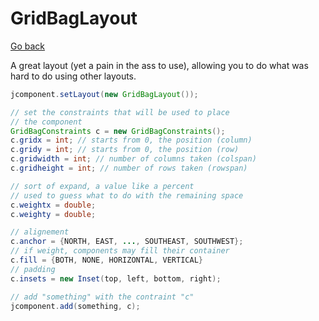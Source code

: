# GridBagLayout

[Go back](..#layout-manager)

A great layout (yet a pain in the ass to use), allowing you to do what was hard to do using other layouts.

```java
jcomponent.setLayout(new GridBagLayout());

// set the constraints that will be used to place
// the component
GridBagConstraints c = new GridBagConstraints();
c.gridx = int; // starts from 0, the position (column)
c.gridy = int; // starts from 0, the position (row)
c.gridwidth = int; // number of columns taken (colspan)
c.gridheight = int; // number of rows taken (rowspan)

// sort of expand, a value like a percent
// used to guess what to do with the remaining space
c.weightx = double;
c.weighty = double;

// alignement
c.anchor = {NORTH, EAST, ..., SOUTHEAST, SOUTHWEST};
// if weight, components may fill their container
c.fill = {BOTH, NONE, HORIZONTAL, VERTICAL}
// padding
c.insets = new Inset(top, left, bottom, right);

// add "something" with the contraint "c" 
jcomponent.add(something, c);
```